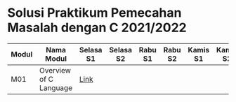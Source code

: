 # Solusi Praktikum Pemecahan Masalah dengan C 2021/2022

|Modul|Nama Modul|Selasa S1|Selasa S2|Rabu S1|Rabu S2|Kamis S1|Kamis S2|
|-----|----------|---------|---------|-------|-------|--------|--------|
|M01|Overview of C Language|[Link](https://github.com/el2208-ppmc-2022-b/modul-1-selasa-soal-1-dismaswidyanto)|
